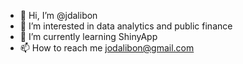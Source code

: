 - 👋 Hi, I’m @jdalibon
- 👀 I’m interested in data analytics and public finance
- 🌱 I’m currently learning ShinyApp
- 📫 How to reach me jodalibon@gmail.com

<!---
jdalibon/jdalibon is a ✨ special ✨ repository because its `README.md` (this file) appears on your GitHub profile.
You can click the Preview link to take a look at your changes.
--->
